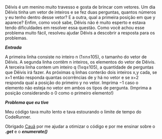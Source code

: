 Dêivis é um menino muito travesso e gosta de brincar com vetores. Um dia Dêivis tinha um vetor de inteiros e se fez duas perguntas, quantos números y eu tenho dentro desse vetor? E a outra, qual a primeira posição em que y aparece? Enfim, como você sabe, Dêivis não é muito esperto e estava tendo dificuldades em resolver essa questão. Como você achou esse problema muito fácil, resolveu ajudar Dêivis a descobrir a resposta para os problemas.

***Entrada***

A primeira linha consiste no inteiro n (1≤n≤105), o tamanho do vetor de Dêivis. A segunda linha contêm n inteiros, os elementos do vetor de Dêivis. A terceira linha contem um inteiro q (1≤q≤105), a quantidade de perguntas que Dêivis irá fazer. As próximas q linhas conterão dois inteiros x,y cada, se x=1 então responda quantas ocorrências de y há no vetor e se x=2 responda qual a posição do primeiro y no vetor. Imprima −1 caso o elemento não esteja no vetor em ambos os tipos de pergunta. (Imprima a posição considerando o 0 como o primeiro elemento!)

***Problema que eu tive***

Meu código tava muito lento e tava estourando o limite de tempo do CodeRunner.

Obrigado [Cauã](https://github.com/CauaMatheus) por me ajudar a otimizar o código e por me ensinar sobre o ***.get*** e o ***enumerate()***
